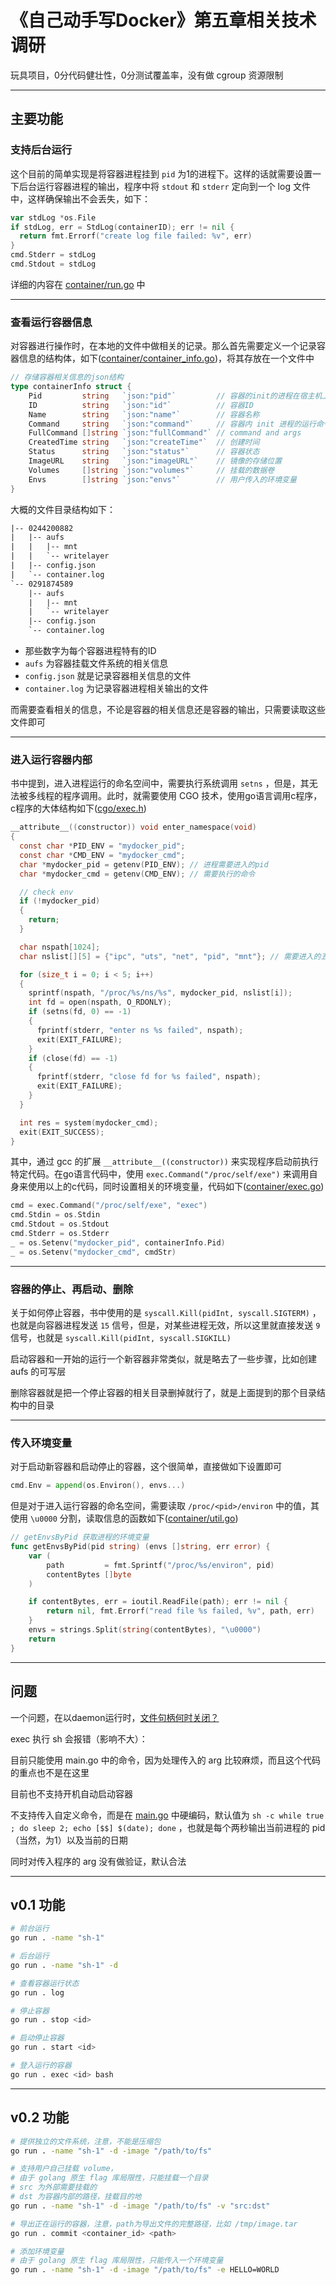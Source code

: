# 《自己动手写Docker》第五章相关技术调研

玩具项目，0分代码健壮性，0分测试覆盖率，没有做 cgroup 资源限制

---

## 主要功能

### 支持后台运行

这个目前的简单实现是将容器进程挂到 `pid` 为1的进程下。这样的话就需要设置一下后台运行容器进程的输出，程序中将 `stdout` 和 `stderr` 定向到一个 log 文件中，这样确保输出不会丢失，如下：

```go
var stdLog *os.File
if stdLog, err = StdLog(containerID); err != nil {
  return fmt.Errorf("create log file failed: %v", err)
}
cmd.Stderr = stdLog
cmd.Stdout = stdLog
```

详细的内容在 [container/run.go](container/run.go) 中

---

### 查看运行容器信息

对容器进行操作时，在本地的文件中做相关的记录。那么首先需要定义一个记录容器信息的结构体，如下([container/container_info.go](./container/container_info.go))，将其存放在一个文件中

```go
// 存储容器相关信息的json结构
type containerInfo struct {
	Pid         string   `json:"pid"`         // 容器的init的进程在宿主机上的PID
	ID          string   `json:"id"`          // 容器ID
	Name        string   `json:"name"`        // 容器名称
	Command     string   `json:"command"`     // 容器内 init 进程的运行命令
	FullCommand []string `json:"fullCommand"` // command and args
	CreatedTime string   `json:"createTime"`  // 创建时间
	Status      string   `json:"status"`      // 容器状态
	ImageURL    string   `json:"imageURL"`    // 镜像的存储位置
	Volumes     []string `json:"volumes"`     // 挂载的数据卷
	Envs        []string `json:"envs"`        // 用户传入的环境变量
}
```

大概的文件目录结构如下：

```txt
|-- 0244200882
|   |-- aufs
|   |   |-- mnt
|   |   `-- writelayer
|   |-- config.json
|   `-- container.log
`-- 0291874589
    |-- aufs
    |   |-- mnt
    |   `-- writelayer
    |-- config.json
    `-- container.log
```

- 那些数字为每个容器进程特有的ID
- `aufs` 为容器挂载文件系统的相关信息
- `config.json` 就是记录容器相关信息的文件
- `container.log` 为记录容器进程相关输出的文件

而需要查看相关的信息，不论是容器的相关信息还是容器的输出，只需要读取这些文件即可

---

### 进入运行容器内部

书中提到，进入进程运行的命名空间中，需要执行系统调用 `setns` ，但是，其无法被多线程的程序调用。此时，就需要使用 CGO 技术，使用go语言调用c程序，c程序的大体结构如下([cgo/exec.h](./cgo/exec.h))

```c
__attribute__((constructor)) void enter_namespace(void)
{
  const char *PID_ENV = "mydocker_pid";
  const char *CMD_ENV = "mydocker_cmd";
  char *mydocker_pid = getenv(PID_ENV); // 进程需要进入的pid
  char *mydocker_cmd = getenv(CMD_ENV); // 需要执行的命令

  // check env
  if (!mydocker_pid)
  {
    return;
  }

  char nspath[1024];
  char nslist[][5] = {"ipc", "uts", "net", "pid", "mnt"}; // 需要进入的五种namespace

  for (size_t i = 0; i < 5; i++)
  {
    sprintf(nspath, "/proc/%s/ns/%s", mydocker_pid, nslist[i]);
    int fd = open(nspath, O_RDONLY);
    if (setns(fd, 0) == -1)
    {
      fprintf(stderr, "enter ns %s failed", nspath);
      exit(EXIT_FAILURE);
    }
    if (close(fd) == -1)
    {
      fprintf(stderr, "close fd for %s failed", nspath);
      exit(EXIT_FAILURE);
    }
  }

  int res = system(mydocker_cmd);
  exit(EXIT_SUCCESS);
}
```

其中，通过 gcc 的扩展  `__attribute__((constructor))` 来实现程序启动前执行特定代码。在go语言代码中，使用 `exec.Command("/proc/self/exe")` 来调用自身来使用以上的c代码，同时设置相关的环境变量，代码如下([container/exec.go](./container/exec.go))

```go
cmd = exec.Command("/proc/self/exe", "exec")
cmd.Stdin = os.Stdin
cmd.Stdout = os.Stdout
cmd.Stderr = os.Stderr
_ = os.Setenv("mydocker_pid", containerInfo.Pid)
_ = os.Setenv("mydocker_cmd", cmdStr)
```
---

### 容器的停止、再启动、删除

关于如何停止容器，书中使用的是 `syscall.Kill(pidInt, syscall.SIGTERM)` ，也就是向容器进程发送 `15` 信号，但是，对某些进程无效，所以这里就直接发送 `9` 信号，也就是 `syscall.Kill(pidInt, syscall.SIGKILL)`

启动容器和一开始的运行一个新容器非常类似，就是略去了一些步骤，比如创建 aufs 的可写层

删除容器就是把一个停止容器的相关目录删掉就行了，就是上面提到的那个目录结构中的目录

---

### 传入环境变量

对于启动新容器和启动停止的容器，这个很简单，直接做如下设置即可

```go
cmd.Env = append(os.Environ(), envs...)
```

但是对于进入运行容器的命名空间，需要读取 `/proc/<pid>/environ` 中的值，其使用 `\u0000` 分割，读取信息的函数如下([container/util.go](./container/util.go))

```go
// getEnvsByPid 获取进程的环境变量
func getEnvsByPid(pid string) (envs []string, err error) {
	var (
		path         = fmt.Sprintf("/proc/%s/environ", pid)
		contentBytes []byte
	)

	if contentBytes, err = ioutil.ReadFile(path); err != nil {
		return nil, fmt.Errorf("read file %s failed, %v", path, err)
	}
	envs = strings.Split(string(contentBytes), "\u0000")
	return
}
```

---

## 问题

一个问题，在以daemon运行时，[文件句柄何时关闭？](./container/log.go)

exec 执行 sh 会报错（影响不大）：

目前只能使用 main.go 中的命令，因为处理传入的 arg 比较麻烦，而且这个代码的重点也不是在这里

目前也不支持开机自动启动容器

不支持传入自定义命令，而是在 [main.go](main.go) 中硬编码，默认值为 `sh -c while true ; do sleep 2; echo [$$] $(date); done` ，也就是每个两秒输出当前进程的 pid （当然，为1）以及当前的日期

同时对传入程序的 arg 没有做验证，默认合法

---

## v0.1 功能

```bash
# 前台运行
go run . -name "sh-1"

# 后台运行
go run . -name "sh-1" -d

# 查看容器运行状态
go run . log

# 停止容器
go run . stop <id>

# 启动停止容器
go run . start <id>

# 登入运行的容器
go run . exec <id> bash
```

---

## v0.2 功能

```bash
# 提供独立的文件系统，注意，不能是压缩包
go run . -name "sh-1" -d -image "/path/to/fs"

# 支持用户自己挂载 volume，
# 由于 golang 原生 flag 库局限性，只能挂载一个目录
# src 为外部需要挂载的
# dst 为容器内部的路径，挂载目的地
go run . -name "sh-1" -d -image "/path/to/fs" -v "src:dst"

# 导出正在运行的容器，注意，path为导出文件的完整路径，比如 /tmp/image.tar
go run . commit <container_id> <path>

# 添加环境变量
# 由于 golang 原生 flag 库局限性，只能传入一个环境变量
go run . -name "sh-1" -d -image "/path/to/fs" -e HELLO=WORLD
```
